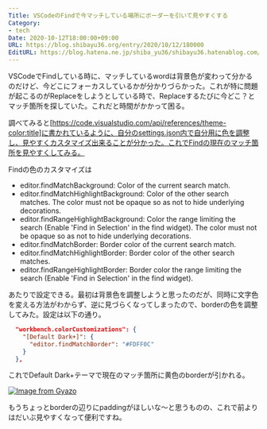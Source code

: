 ```yaml
---
Title: VSCodeのFindで今マッチしている場所にボーダーを引いて見やすくする
Category:
- tech
Date: 2020-10-12T18:00:00+09:00
URL: https://blog.shibayu36.org/entry/2020/10/12/180000
EditURL: https://blog.hatena.ne.jp/shiba_yu36/shibayu36.hatenablog.com/atom/entry/26006613638880894
---
```


VSCodeでFindしている時に、マッチしているwordは背景色が変わって分かるのだけど、今どこにフォーカスしているかが分かりづらかった。これが特に問題が起こるのがReplaceをしようとしている時で、Replaceするたびに今どこ？とマッチ箇所を探していた。これだと時間がかかって困る。

調べてみると[https://code.visualstudio.com/api/references/theme-color:title]に書かれているように、自分のsettings.json内で自分用に色を調整し、見やすくカスタマイズ出来ることが分かった。これでFindの現在のマッチ箇所を見やすくしてみる。

Findの色のカスタマイズは

- editor.findMatchBackground: Color of the current search match.
- editor.findMatchHighlightBackground: Color of the other search matches. The color must not be opaque so as not to hide underlying decorations.
- editor.findRangeHighlightBackground: Color the range limiting the search (Enable 'Find in Selection' in the find widget). The color must not be opaque so as not to hide underlying decorations.
- editor.findMatchBorder: Border color of the current search match.
- editor.findMatchHighlightBorder: Border color of the other search matches.
- editor.findRangeHighlightBorder: Border color the range limiting the search (Enable 'Find in Selection' in the find widget).

あたりで設定できる。最初は背景色を調整しようと思ったのだが、同時に文字色を変える方法がわからず、逆に見づらくなってしまったので、borderの色を調整してみた。設定は以下の通り。

```json
  "workbench.colorCustomizations": {
    "[Default Dark+]": {
      "editor.findMatchBorder": "#FDFF0C"
    }
  },
```

これでDefault Dark+テーマで現在のマッチ箇所に黄色のborderが引かれる。

[![Image from Gyazo](https://i.gyazo.com/702604a1609bc0e17676995ce1950467.gif)](https://gyazo.com/702604a1609bc0e17676995ce1950467)

もうちょっとborderの辺りにpaddingがほしいな〜と思うものの、これで前よりはだいぶ見やすくなって便利ですね。
